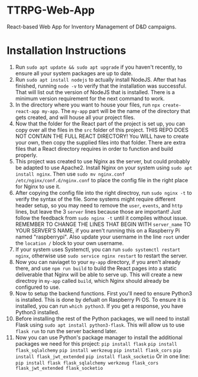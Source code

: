 # TTRPG-Web-App
React-based Web App for Inventory Management of D&amp;D campaigns.

# Installation Instructions
1. Run `sudo apt update && sudo apt upgrade` if you haven't recently, to ensure all your system packages are up to date.
2. Run `sudo apt install nodejs` to actually install NodeJS. After that has finished, running `node -v` to verify that the installation was successful. That will list out the version of NodeJS that is installed. There is a minimum version requirement for the next command to work.
3. In the directory where you want to house your files, run `npx create-react-app my-app`. The `my-app` part will be the name of the directory that gets created, and will house all your project files.
4. Now that the folder for the React part of the project is set up, you can copy over all the files in the `src` folder of this project. THIS REPO DOES NOT CONTAIN THE FULL REACT DIRECTORY! You WILL have to create your own, then copy the supplied files into that folder. There are extra files that a React directory requires in order to function and build properly. 
5. This project was created to use Nginx as the server, but could probably be adapted to use Apache2. Install Nginx on your system using `sudo apt install nginx`. Then use `sudo mv nginx.conf /etc/nginx/conf.d/nginx.conf` to place the config file in the right place for Nginx to use it.
6. After copying the config file into the right directroy, run `sudo nginx -t` to verify the syntax of the file. Some systems might require different header setup, so you may need to remove the `user`, `events`, and `http` lines, but leave the 3 `server` lines because those are important! Just follow the feedback from `sudo nginx -t` until it compiles without issue. REMEMBER TO CHANGE THE LINES THAT BEGIN WITH `server_name` TO YOUR SERVER'S NAME, if you aren't running this on a Raspberry Pi named "raspberrypi". Also update your username in the line `root` under the `location /` block to your own username.
7. If your system uses Systemctl, you can run `sudo systemctl restart nginx`, otherwise use `sudo service nginx restart` to restart the server.
8. Now you can naviaget to your `my-app` directory, if you aren't already there, and use `npm run build` to build the React pages into a static deliverable that Nginx will be able to serve up. This will create a new directroy in `my-app` called `build`, which Nginx should already be configured to use.
9. Now to setup the backend functions. First you'll need to ensure Python3 is installed. This is done by defualt on Raspberry Pi OS. To ensure it is installed, you can run `which python3`. If you get a response, you have Python3 installed.
10. Before installing the rest of the Python packages, we will need to install Flask using `sudo apt install python3-flask`. This will allow us to use `flask run` to run the server backend later.
11. Now you can use Python's package manager to install the additional packages we need for this project:
`pip install flask`
`pip install flask_sqlalchemy`
`pip install werkzeug`
`pip install flask_cors`
`pip install flask_jwt_extended`
`pip install flask_socketio`
Or in one line: `pip install flask flask_sqlalchemy werkzeug flask_cors flask_jwt_extended flask_socketio`

